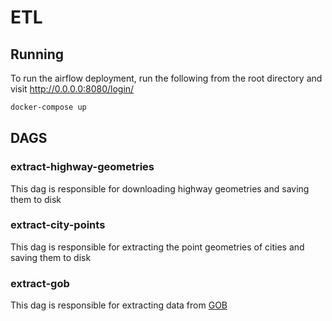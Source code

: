 # ETL

## Running

To run the airflow deployment, run the following from the root directory and visit http://0.0.0.0:8080/login/

```bash
docker-compose up
```

## DAGS

### extract-highway-geometries

This dag is responsible for downloading highway geometries and saving them to disk

### extract-city-points

This dag is responsible for extracting the point geometries of cities and saving them to disk

### extract-gob

This dag is responsible for extracting data from [GOB](https://www.gob.mx/sesnsp/acciones-y-programas/incidencia-delictiva-del-fuero-comun-nueva-metodologia)
